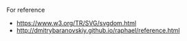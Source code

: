 For reference
* https://www.w3.org/TR/SVG/svgdom.html
* http://dmitrybaranovskiy.github.io/raphael/reference.html